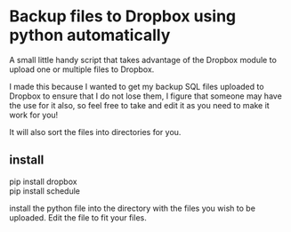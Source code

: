 # Backup files to Dropbox using python automatically

A small little handy script that takes advantage of the Dropbox module to upload one or multiple files to Dropbox. 

I made this because I wanted to get my backup SQL files uploaded to Dropbox to ensure that I do not lose them, I figure that someone may have the use for it also, so feel free to take and edit it as you need to make it work for you! 

It will also sort the files into directories for you.


## install
pip install dropbox <br>
pip install schedule

install the python file into the directory with the files you wish to be uploaded.
Edit the file to fit your files.

